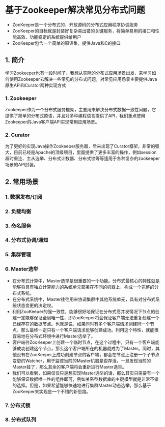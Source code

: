 # 基于Zookeeper解决常见分布式问题

- ZooKeeper是一个分布式的，开放源码的分布式应用程序协调服务
- ZooKeeper的目标就是封装好复杂易出错的关键服务，将简单易用的接口和性能高效、功能稳定的系统提供给用户
- ZooKeeper包含一个简单的原语集，提供Java和C的接口

## 1. 简介

学习Zookeeper也有一段时间了，我想从实际的分布式应用场景出发，来学习如何使用Zookeeper去解决一些常见的分布式问题，对常见应用场景主要提供Java原生API和Curator两种实现方式

### 1. Zookeeper

Zookeeper作为一个分布式服务框架，主要用来解决分布式数据一致性问题，它提供了简单的分布式原语，并且对多种编程语言提供了API，我们重点使用Zookeeper的Java客户端API实现常用应用场景。

### 2. Curator

为了更好的实现Java操作Zookeeper服务器，后来出现了Curator框架，非常的强大，目前已经是Apache的顶级项目，里面提供了更多丰富的操作，例如session超时重连、主从选举、分布式计数器、分布式锁等等适用于各种复杂的zookeeper场景的API封装。

## 2. 常用场景

### 1. 数据发布/订阅

### 2. 负载均衡

### 3. 命名服务

### 4. 分布式协调/通知

### 5. 集群管理

### 6. Master选举

- 在分布式计算中，Master选举是很重要的一个功能。分布式最核心的特性就是能够将具有独立计算能力的系统单元部署在不同的机器上，构成一个完整的分布式系统。
- 在分布式系统中，Master往往用来协调集群中其他系统单元，具有对分布式系统状态变更的决定权。
- 利用ZooKeeper的强一致性，能够很好地保证在分布式高并发情况下节点的创建一定能够保证全局唯一性，即ZooKeeper将会保证客户端无法重复创建一个已经存在的数据节点。也就是说，如果同时有多个客户端请求创建同一个节点，那么最终一定只有一个客户端请求能够创建成功。利用这个特性，就能很容易地在分布式环境中进行Master选举了。
- 客户端往ZooKeeper上创建一个临时节点，在这个过程中，只有一个客户端能够成功创建这个节点，那么这个客户端所在的机器就成为了Master。同时，其他没有在ZooKeeper上成功创建节点的客户端，都会在节点上注册一个子节点变更的Watcher，用于监控当前的Master机器是否存活，一旦发现当前的Master挂了，那么其余的客户端将会重新进行Master选举。
- 我们可以看到，如果仅仅只是想实现Master选举的话，那么其实只需要有一个能够保证数据唯一性的组件即可，例如关系型数据库的主键模型就是非常不错的选择。但是，如果希望能够快速地进行集群Master动态选举，那么基于ZooKeeper来实现是一个不错的新思路。

### 7. 分布式锁



### 8. 分布式队列